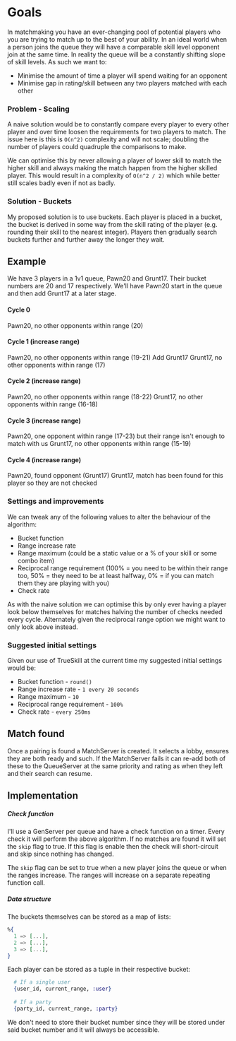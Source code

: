 # Goals
In matchmaking you have an ever-changing pool of potential players who you are trying to match up to the best of your ability. In an ideal world when a person joins the queue they will have a comparable skill level opponent join at the same time. In reality the queue will be a constantly shifting slope of skill levels. As such we want to:
- Minimise the amount of time a player will spend waiting for an opponent
- Minimise gap in rating/skill between any two players matched with each other

### Problem - Scaling
A naive solution would be to constantly compare every player to every other player and over time loosen the requirements for two players to match. The issue here is this is `O(n^2)` complexity and will not scale; doubling the number of players could quadruple the comparisons to make.

We can optimise this by never allowing a player of lower skill to match the higher skill and always making the match happen from the higher skilled player. This would result in a complexity of `O(n^2 / 2)` which while better still scales badly even if not as badly.

### Solution - Buckets
My proposed solution is to use buckets. Each player is placed in a bucket, the bucket is derived in some way from the skill rating of the player (e.g. rounding their skill to the nearest integer). Players then gradually search buckets further and further away the longer they wait.

## Example
We have 3 players in a 1v1 queue, Pawn20 and Grunt17. Their bucket numbers are 20 and 17 respectively. We'll have Pawn20 start in the queue and then add Grunt17 at a later stage.

#### Cycle 0
Pawn20, no other opponents within range (20)

#### Cycle 1 (increase range)
Pawn20, no other opponents within range (19-21)
Add Grunt17
Grunt17, no other opponents within range (17)

#### Cycle 2 (increase range)
Pawn20, no other opponents within range (18-22)
Grunt17, no other opponents within range (16-18)

#### Cycle 3 (increase range)
Pawn20, one opponent within range (17-23) but their range isn't enough to match with us
Grunt17, no other opponents within range (15-19)

#### Cycle 4 (increase range)
Pawn20, found opponent (Grunt17)
Grunt17, match has been found for this player so they are not checked

### Settings and improvements
We can tweak any of the following values to alter the behaviour of the algorithm:
- Bucket function
- Range increase rate
- Range maximum (could be a static value or a % of your skill or some combo item)
- Reciprocal range requirement (100% = you need to be within their range too, 50% = they need to be at least halfway, 0% = if you can match them they are playing with you)
- Check rate

As with the naive solution we can optimise this by only ever having a player look below themselves for matches halving the number of checks needed every cycle. Alternately given the reciprocal range option we might want to only look above instead.

### Suggested initial settings
Given our use of TrueSkill at the current time my suggested initial settings would be:
- Bucket function - `round()`
- Range increase rate - `1 every 20 seconds`
- Range maximum - `10`
- Reciprocal range requirement - `100%`
- Check rate - `every 250ms`

## Match found
Once a pairing is found a MatchServer is created. It selects a lobby, ensures they are both ready and such. If the MatchServer fails it can re-add both of these to the QueueServer at the same priority and rating as when they left and their search can resume.

## Implementation
##### Check function
I'll use a GenServer per queue and have a check function on a timer. Every check it will perform the above algorithm. If no matches are found it will set the `skip` flag to true. If this flag is enable then the check will short-circuit and skip since nothing has changed.

The `skip` flag can be set to true when a new player joins the queue or when the ranges increase. The ranges will increase on a separate repeating function call.

##### Data structure
The buckets themselves can be stored as a map of lists:
```elixir
%{
  1 => [...],
  2 => [...],
  3 => [...],
}
```

Each player can be stored as a tuple in their respective bucket:

```elixir
  # If a single user
  {user_id, current_range, :user}
  
  # If a party
  {party_id, current_range, :party}
```

We don't need to store their bucket number since they will be stored under said bucket number and it will always be accessible.

